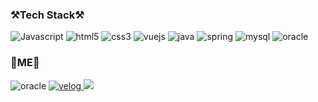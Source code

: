 <h3 align=left>
    ⚒Tech Stack⚒
</h3>

<p align=left>
    <img alt="Javascript" src="https://img.shields.io/badge/javascript-%23323330.svg?style=float&logo=javascript&logoColor=%23F7DF1E"/></a>
    <img alt="html5" src="https://img.shields.io/badge/html5-%23E34F26.svg?style=float&logo=html5&logoColor=white"/></a>
    <img alt="css3" src="https://img.shields.io/badge/css3-%231572B6.svg?style=float&logo=css3&logoColor=white"/></a>
    <img alt="vuejs" src="https://img.shields.io/badge/vuejs-%2335495e.svg?style=float&logo=vue-dot-js&logoColor=%234FC08D"/></a>
    <img alt="java" src="https://img.shields.io/badge/java-%23ED8B00.svg?style=float&logo=java&logoColor=white"/></a>
    <img alt="spring" src="https://img.shields.io/badge/spring-%236DB33F.svg?style=float&logo=spring&logoColor=white"/></a>
    <img alt="mysql" src="https://img.shields.io/badge/mysql-%2300f.svg?style=float&logo=mysql&logoColor=white"/></a>
    <img alt="oracle" src="https://img.shields.io/badge/oracle-%23F00000.svg?style=float&logo=oracle&logoColor=white"/></a>
</p>


<h3 align=left>
    💎ME💎
</h3>
<p align=left>
    <img alt="oracle" src="https://img.shields.io/badge/Gmail-d14836?style=flat-square&logo=Gmail&logoColor=white&link=mailto:chleorjs37@gmail.com"/></a>
    <a target='_blank' href="https://velog.io/@cdk3509" >
        <img alt="velog" src="https://img.shields.io/badge/Velog-20c997?style=flat-square&logo=Vimeo&logoColor=white"/>
    </a>
    <a href="https://www.notion.so/FrontEnd-Developer-4bc5b7f2996f4cd0ac4b47288597d2d5" target="_blank">
        <img src="https://img.shields.io/badge/RESUME-000000?style=flat-square&logo=Notion&logoColor=white"/>
    </a>
</p>
